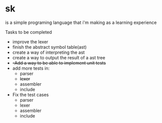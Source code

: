 # sk
is a simple programing language that i'm making as a learning experience

Tasks to be completed
<ul>
<li>improve the lexer</li>
<li>finish the abstract symbol table(ast)</li>
<li>create a way of interpreting the ast</li>
<li>create a way to output the result of a ast tree</li>
<li><s>-Add a way to be able to implement unit tests</s></li>
<li>add more tests in: 
<ul>
<li>parser</li>
<li><s>lexer</s></li>
<li>assembler</li>
<li>include</li>
</ul>
</li>
<li>Fix the test cases
<ul><li>parser</li>
<li>lexer</li>
<li>assembler</li>
<li>include</li>
</ul> </li> </ul>